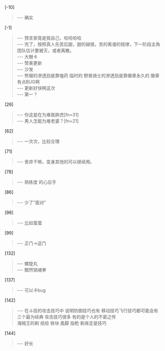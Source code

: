 
[-10] 
>--- 确实<br>

[-1] 
>--- 预言家竟是我自己，哈哈哈哈<br>
>--- 完了，按照真人先苦后甜，甜的越很，苦的离谱的规律，下一阶段主角团队估计要被灭，或者离散。<br>
>--- 大眼卡<br>
>--- 赞美更新<br>
>--- 沙发<br>
>--- 熊锯的渗透劲是靠嗑药  临时的  野兽骑士的渗透劲是靠徽章永久的  徽章有点BUG啊<br>
>--- 更新好快啊这次<br>
>--- 第一？<br>

[26] 
>--- 你这是在为难我胖虎[fn=31]<br>
>--- 男人怎能为难老婆？[fn=21]<br>

[62] 
>--- 一次次，比较合理<br>

[71] 
>--- 舍弃干嘛，变身其他的可以继续用。<br>

[78] 
>--- 熟练度  的心应手<br>

[86] 
>--- 少了“面对”<br>

[98] 
>--- 比如蛋蛋<br>

[99] 
>--- 正门->这门<br>

[132] 
>--- 螺旋丸<br>
>--- 黯然销魂拳<br>

[137] 
>--- 可以卡bug<br>

[142] 
>--- 在斗技的攻击技巧中  说明防御技巧也有  移动技巧飞行技巧都可能会有  
三个最为经典  攻击技巧很多  有的是个人的不密之传    
海贼王的剃  纸绘  铁块  風脚  指枪  剃肯定是技巧<br>

[144] 
>--- 好长<br>
